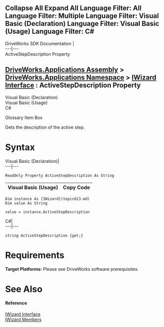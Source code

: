 Collapse All Expand All Language Filter: All  Language Filter: Multiple  Language Filter: Visual Basic (Declaration) Language Filter: Visual Basic (Usage) Language Filter: C#  
---  
DriveWorks SDK Documentation  |   
---|---  
ActiveStepDescription Property   
  
[DriveWorks.Applications Assembly](topic13.md) > [DriveWorks.Applications Namespace](topic16.md) > [IWizard Interface](topic613.md) : ActiveStepDescription Property  
---  
  
Visual Basic (Declaration)    
Visual Basic (Usage)    
C# 

Glossary Item Box

Gets the description of the active step. 

# Syntax

Visual Basic (Declaration)|   
---|---  
      
    
    ReadOnly Property ActiveStepDescription As String  
  
Visual Basic (Usage)| Copy Code  
---|---  
      
    
    Dim instance As [IWizard](topic613.md)
    Dim value As String
     
    value = instance.ActiveStepDescription  
  
C#|   
---|---  
      
    
    string ActiveStepDescription {get;}  
  
# Requirements

**Target Platforms:** Please see DriveWorks software prerequisites.

# See Also

#### Reference

[IWizard Interface](topic613.md)   
[IWizard Members](topic614.md)


